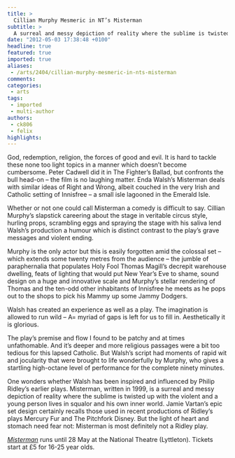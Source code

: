 ```yaml
---
title: >
  Cillian Murphy Mesmeric in NT’s Misterman
subtitle: >
  A surreal and messy depiction of reality where the sublime is twisted up with the violent and a young person lives in squalor and his own inner world
date: "2012-05-03 17:38:48 +0100"
headline: true
featured: true
imported: true
aliases:
 - /arts/2404/cillian-murphy-mesmeric-in-nts-misterman
comments:
categories:
 - arts
tags:
 - imported
 - multi-author
authors:
 - ck806
 - felix
highlights:
---
```


God, redemption, religion, the forces of good and evil. It is hard to tackle these none too light topics in a manner which doesn’t become cumbersome. Peter Cadwell did it in The Fighter’s Ballad, but confronts the bull head-on – the film is no laughing matter. Enda Walsh’s Misterman deals with similar ideas of Right and Wrong, albeit couched in the very Irish and Catholic setting of Innisfree – a small isle lagooned in the Emerald Isle.

Whether or not one could call Misterman a comedy is difficult to say. Cillian Murphy’s slapstick careering about the stage in veritable circus style, hurling props, scrambling eggs and spraying the stage with his saliva lend Walsh’s production a humour which is distinct contrast to the play’s grave messages and violent ending.

Murphy is the only actor but this is easily forgotten amid the colossal set – which extends some twenty metres from the audience – the jumble of paraphernalia that populates Holy Fool Thomas Magill’s decrepit warehouse dwelling, feats of lighting that would put New Year’s Eve to shame, sound design on a huge and innovative scale and Murphy’s stellar rendering of Thomas and the ten-odd other inhabitants of Innisfree he meets as he pops out to the shops to pick his Mammy up some Jammy Dodgers.

Walsh has created an experience as well as a play. The imagination is allowed to run wild – A= myriad of gaps is left for us to fill in. Aesthetically it is glorious.

The play’s premise and flow I found to be patchy and at times unfathomable. And it’s deeper and more religious passages were a bit too tedious for this lapsed Catholic. But Walsh’s script had moments of rapid wit and jocularity that were brought to life wonderfully by Murphy, who gives a startling high-octane level of performance for the complete ninety minutes.

One wonders whether Walsh has been inspired and influenced by Philip Ridley’s earlier plays. Misterman, written in 1999, is a surreal and messy depiction of reality where the sublime is twisted up with the violent and a young person lives in squalor and his own inner world. Jamie Vartan’s epic set design certainly recalls those used in recent productions of Ridley’s plays Mercury Fur and The Pitchfork Disney. But the light of heart and stomach need fear not: Misterman is most definitely not a Ridley play.

[_Misterman_](http://www.nationaltheatre.org.uk/?lid=69371) runs until 28 May at the National Theatre (Lyttleton). Tickets start at £5 for 16-25 year olds.
